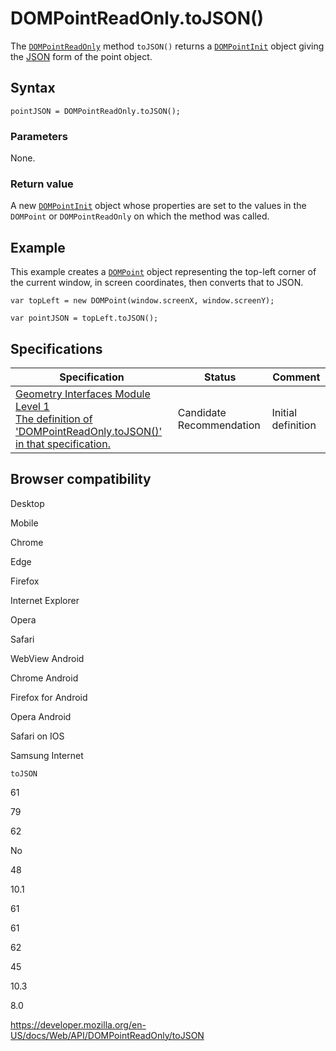 # DOMPointReadOnly.toJSON()

The [`DOMPointReadOnly`](../dompointreadonly) method `toJSON()` returns a [`DOMPointInit`](../dompointinit) object giving the [JSON](https://developer.mozilla.org/en-US/docs/Glossary/JSON) form of the point object.

## Syntax

    pointJSON = DOMPointReadOnly.toJSON();

### Parameters

None.

### Return value

A new [`DOMPointInit`](../dompointinit) object whose properties are set to the values in the `DOMPoint` or `DOMPointReadOnly` on which the method was called.

## Example

This example creates a [`DOMPoint`](../dompoint) object representing the top-left corner of the current window, in screen coordinates, then converts that to JSON.

    var topLeft = new DOMPoint(window.screenX, window.screenY);

    var pointJSON = topLeft.toJSON();

## Specifications

<table><thead><tr class="header"><th>Specification</th><th>Status</th><th>Comment</th></tr></thead><tbody><tr class="odd"><td><a href="https://drafts.fxtf.org/geometry/#dom-dompointreadonly-tojson">Geometry Interfaces Module Level 1<br />
<span class="small">The definition of 'DOMPointReadOnly.toJSON()' in that specification.</span></a></td><td><span class="spec-cr">Candidate Recommendation</span></td><td>Initial definition</td></tr></tbody></table>

## Browser compatibility

Desktop

Mobile

Chrome

Edge

Firefox

Internet Explorer

Opera

Safari

WebView Android

Chrome Android

Firefox for Android

Opera Android

Safari on IOS

Samsung Internet

`toJSON`

61

79

62

No

48

10.1

61

61

62

45

10.3

8.0

<a href="https://developer.mozilla.org/en-US/docs/Web/API/DOMPointReadOnly/toJSON" class="_attribution-link">https://developer.mozilla.org/en-US/docs/Web/API/DOMPointReadOnly/toJSON</a>
